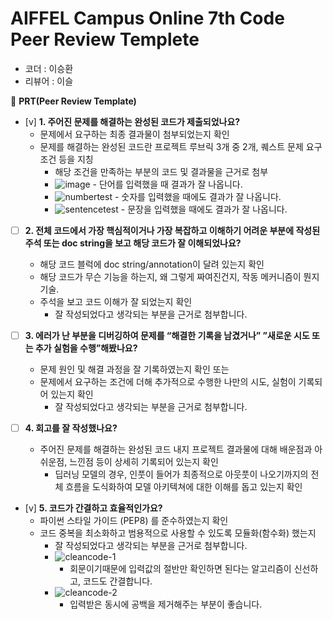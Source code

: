 # AIFFEL Campus Online 7th Code Peer Review Templete

- 코더 : 이승환
- 리뷰어 : 이슬



🔑 **PRT(Peer Review Template)**

- [v]  **1. 주어진 문제를 해결하는 완성된 코드가 제출되었나요?**
    - 문제에서 요구하는 최종 결과물이 첨부되었는지 확인
    - 문제를 해결하는 완성된 코드란 프로젝트 루브릭 3개 중 2개, 
    퀘스트 문제 요구조건 등을 지칭
        - 해당 조건을 만족하는 부분의 코드 및 결과물을 근거로 첨부
        - ![image](https://github.com/leeseunghwan0409/AIFFEL_Online_Quest/assets/149548653/0db04e50-82c1-4f5a-b609-ee258080c4d5)
              - 단어를 입력했을 때 결과가 잘 나옵니다.
        - ![numbertest](https://github.com/seulwithlove/seunhwan_repo/assets/140625136/32eb0c72-7486-48d4-8635-d5ee873def51)
              - 숫자를 입력했을 때에도 결과가 잘 나옵니다.
        - ![sentencetest](https://github.com/seulwithlove/seunhwan_repo/assets/140625136/9e635859-3f17-4f3b-abc1-51b6c7e75338)
              - 문장을 입력했을 때에도 결과가 잘 나옵니다.


- [ ]  **2. 전체 코드에서 가장 핵심적이거나 가장 복잡하고 이해하기 어려운 부분에 작성된 
주석 또는 doc string을 보고 해당 코드가 잘 이해되었나요?**
    - 해당 코드 블럭에 doc string/annotation이 달려 있는지 확인
    - 해당 코드가 무슨 기능을 하는지, 왜 그렇게 짜여진건지, 작동 메커니즘이 뭔지 기술.
    - 주석을 보고 코드 이해가 잘 되었는지 확인
        - 잘 작성되었다고 생각되는 부분을 근거로 첨부합니다.
        
- [ ]  **3. 에러가 난 부분을 디버깅하여 문제를 “해결한 기록을 남겼거나” 
”새로운 시도 또는 추가 실험을 수행”해봤나요?**
    - 문제 원인 및 해결 과정을 잘 기록하였는지 확인 또는
    - 문제에서 요구하는 조건에 더해 추가적으로 수행한 나만의 시도, 
    실험이 기록되어 있는지 확인
        - 잘 작성되었다고 생각되는 부분을 근거로 첨부합니다.
        
- [ ]  **4. 회고를 잘 작성했나요?**
    - 주어진 문제를 해결하는 완성된 코드 내지 프로젝트 결과물에 대해
    배운점과 아쉬운점, 느낀점 등이 상세히 기록되어 있는지 확인
        - 딥러닝 모델의 경우,
        인풋이 들어가 최종적으로 아웃풋이 나오기까지의 전체 흐름을 도식화하여 
        모델 아키텍쳐에 대한 이해를 돕고 있는지 확인

- [v]  **5. 코드가 간결하고 효율적인가요?**
    - 파이썬 스타일 가이드 (PEP8) 를 준수하였는지 확인
    - 코드 중복을 최소화하고 범용적으로 사용할 수 있도록 모듈화(함수화) 했는지
        - 잘 작성되었다고 생각되는 부분을 근거로 첨부합니다.
        - ![cleancode-1](https://github.com/seulwithlove/seunhwan_repo/assets/140625136/612c061b-4fe9-4993-bac5-cbcb4c9bcda4)
          - 회문이기때문에 입력값의 절반만 확인하면 된다는 알고리즘이 신선하고, 코드도 간결합니다.
        - ![cleancode-2](https://github.com/seulwithlove/seunhwan_repo/assets/140625136/3635388b-8352-48be-a52e-21469b689881)
          - 입력받은 동시에 공백을 제거해주는 부분이 좋습니다.
